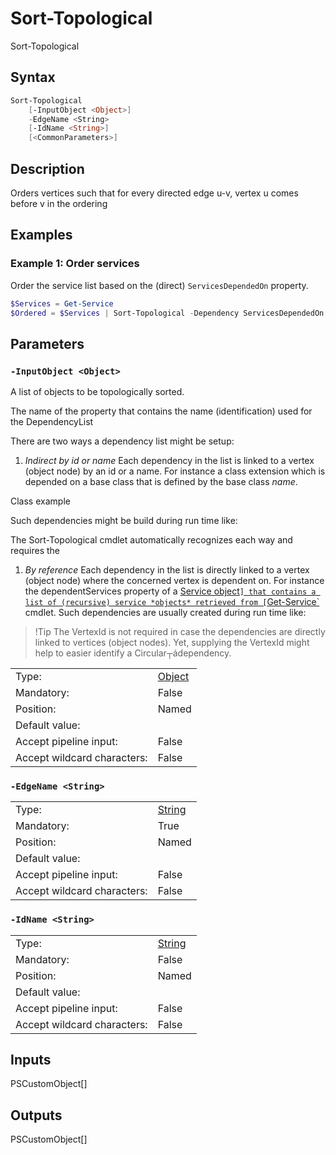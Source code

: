<!-- MarkdownLint-disable MD033 -->
# Sort-Topological

Sort-Topological

## Syntax

```PowerShell
Sort-Topological
    [-InputObject <Object>]
    -EdgeName <String>
    [-IdName <String>]
    [<CommonParameters>]
```

## Description

Orders vertices such that for every directed edge u-v, vertex u comes before v in the ordering

## Examples

### Example 1: Order services


Order the service list based on the (direct) `ServicesDependedOn` property.

```PowerShell
$Services = Get-Service
$Ordered = $Services | Sort-Topological -Dependency ServicesDependedOn
```

## Parameters

### <a id="-inputobject">**`-InputObject <Object>`**</a>

A list of objects to be topologically sorted.

The name of the property that contains the name (identification) used for the DependencyList

There are two ways a dependency list might be setup:

1. *Indirect by id or name*
Each dependency in the list is linked to a vertex (object node) by an id or a name. For instance a class extension which is depended on a base class that is defined by the base class *name*.

Class example

Such dependencies might be build during run time like:

The Sort-Topological cmdlet automatically recognizes each way and requires the

1. *By reference*
Each dependency in the list is directly linked to a vertex (object node) where the concerned vertex is dependent on. For instance the dependentServices property of a [Service object`] that contains a list of (recursive) service *objects* retrieved from [`Get-Service`](https://go.microsoft.com/fwlink/?LinkID=2096496) cmdlet.
Such dependencies are usually created during run time like:

> !Tip
> The VertexId is not required in case the dependencies are directly linked to vertices (object nodes). Yet, supplying the VertexId might help to easier identify a Circular┬ádependency.

<table>
<tr><td>Type:</td><td><a href="https://docs.microsoft.com/en-us/dotnet/api/System.Object">Object</a></td></tr>
<tr><td>Mandatory:</td><td>False</td></tr>
<tr><td>Position:</td><td>Named</td></tr>
<tr><td>Default value:</td><td></td></tr>
<tr><td>Accept pipeline input:</td><td>False</td></tr>
<tr><td>Accept wildcard characters:</td><td>False</td></tr>
</table>

### <a id="-edgename">**`-EdgeName <String>`**</a>

<table>
<tr><td>Type:</td><td><a href="https://docs.microsoft.com/en-us/dotnet/api/System.String">String</a></td></tr>
<tr><td>Mandatory:</td><td>True</td></tr>
<tr><td>Position:</td><td>Named</td></tr>
<tr><td>Default value:</td><td></td></tr>
<tr><td>Accept pipeline input:</td><td>False</td></tr>
<tr><td>Accept wildcard characters:</td><td>False</td></tr>
</table>

### <a id="-idname">**`-IdName <String>`**</a>

<table>
<tr><td>Type:</td><td><a href="https://docs.microsoft.com/en-us/dotnet/api/System.String">String</a></td></tr>
<tr><td>Mandatory:</td><td>False</td></tr>
<tr><td>Position:</td><td>Named</td></tr>
<tr><td>Default value:</td><td></td></tr>
<tr><td>Accept pipeline input:</td><td>False</td></tr>
<tr><td>Accept wildcard characters:</td><td>False</td></tr>
</table>

## Inputs

PSCustomObject[]

## Outputs

PSCustomObject[]

[comment]: <> (Created with Get-MarkdownHelp: Install-Script -Name Get-MarkdownHelp)
